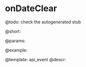 onDateClear
=============

@todo:
	check the autogenerated stub

@short:
	

@params:

@example:


@template:	api_event
@descr:

